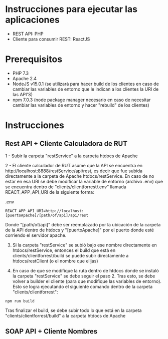 # Instrucciones para ejecutar las aplicaciones 

- REST API: PHP
- Cliente para consumir REST: ReactJS

# Prerequisitos

- PHP 7.3
- Apache 2.4
- NodeJS v15.0.1 (se utilizará para hacer build de los clientes en caso de cambiar las variables de entorno que le indican a los clientes la URI de las API'S)
- npm 7.0.3 (node package manager necesario en caso de necesitar cambiar las variables de entorno y hacer "rebuild" de los clientes)

# Instrucciones

## Rest API + Cliente Calculadora de RUT

 1 - Subir la carpeta "restService" a la carpeta htdocs de Apache

 2 - El cliente calculador de RUT asume que la API se encuentra en http://localhost:8888/restService/api/rest, es decir que fue subida directamente a la carpeta de Apache htdocs/restService. En caso de no estar en esa URI se debe modificar la variable de entorno (archivo .env) que se encuentra dentro de "clients/clientforrest/.env" llamada REACT_APP_API_URI de la siguiente forma:

.env
````
REACT_APP_API_URI=http://localhost:[puertoApache]/[path/of/api]/api/rest
````

Donde "[path/of/api]" debe ser reemplazado por la ubicación de la carpeta de la API dentro de htdocs
y "[puertoApache]" por el puerto donde esté corriendo el servidor apache.

3. Si la carpeta "restService" se subió bajo ese nombre directamente en htdocs/restService, entonces el build que está en clients/clientforrest/build se puede subir directamente a htdocs/restClient (o el nombre que elijas)

4. En caso de que se modifique la ruta dentro de htdocs donde se instaló la carpeta "restService" se debe seguir el paso 2. Tras esto, se debe volver a builder el cliente (para que modifique las variables de entorno). Esto se logra ejecutando el siguiente comando dentro de la carpeta "clients/clientforrest":

````
npm run build
````

Tras finalizar el build, se debe subir todo lo que está en la carpeta "clients/clientforrest/build" a la carpeta htdocs de Apache

## SOAP API + Cliente Nombres 
